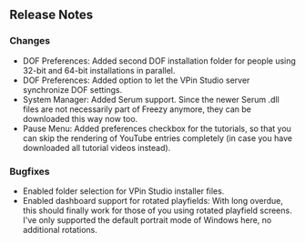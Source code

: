 ## Release Notes

### Changes

- DOF Preferences: Added second DOF installation folder for people using 32-bit and 64-bit installations in parallel.
- DOF Preferences: Added option to let the VPin Studio server synchronize DOF settings.
- System Manager: Added Serum support. Since the newer Serum .dll files are not necessarily part of Freezy anymore, they can be downloaded this way now too.
- Pause Menu: Added preferences checkbox for the tutorials, so that you can skip the rendering of YouTube entries completely (in case you have downloaded all tutorial videos instead).

### Bugfixes

- Enabled folder selection for VPin Studio installer files.
- Enabled dashboard support for rotated playfields: With long overdue, this should finally work for those of you using rotated playfield screens. I've only supported the default portrait mode of Windows here, no additional rotations.

